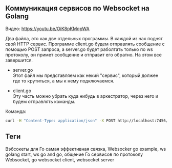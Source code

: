 
## Коммуникация сервисов по Websocket на Golang
Видео: https://youtu.be/OiK8pKMqpWA

Два файла, это как две отдельных программы. В каждой из нах поднят свой HTTP сервис.
Программе client.go будем отправлять сообщение с помощью POST запроса, а server.go будет раболтать только по ws протоколу, он примет сообщение и отправит его обратно. На этом все завершится.

- server.go  
Этот файл мы представляем как некий "сервис", который должен где то крутиться, а мы к нему подключаемся.

- client.go  
Эту часть можно убрать куда нибудь в аркестратор, через него и будем отправлять команды.

Команда:
```sh
curl -H "Content-Type: application/json" -X POST http://localhost:7456/sh -d "Hello World"
```

## Теги
Вэбсокеты для Го самая эффективная связка, Websocker go example, ws golang start, ws go and go, общение Го сервисов по протоколу Websocket, go websocket client, websocket server

